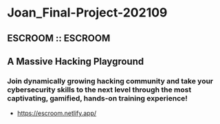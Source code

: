 # Joan_Final-Project-202109

## ESCROOM :: ESCROOM

## A Massive Hacking Playground

### Join dynamically growing hacking community and take your cybersecurity skills to the next level through the most captivating, gamified, hands-on training experience!

- https://escroom.netlify.app/
